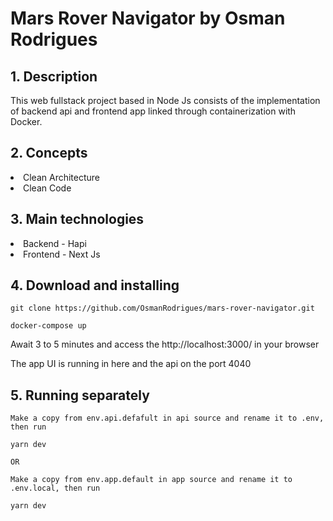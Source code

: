 # Mars Rover Navigator by Osman Rodrigues

## 1. Description

This web fullstack project based in Node Js consists of the implementation of backend api and frontend app linked through containerization with Docker. 

## 2. Concepts

<li>Clean Architecture</li>
<li>Clean Code</li>

## 3. Main technologies

<li>Backend - Hapi</li>
<li>Frontend - Next Js</li>


## 4. Download and installing

    git clone https://github.com/OsmanRodrigues/mars-rover-navigator.git

    docker-compose up

Await 3 to 5 minutes and access the http://localhost:3000/ in your browser

The app UI is running in here and the api on the port 4040

## 5. Running separately

    Make a copy from env.api.defafult in api source and rename it to .env, then run

    yarn dev
    
    OR
    
    Make a copy from env.app.default in app source and rename it to .env.local, then run

    yarn dev
